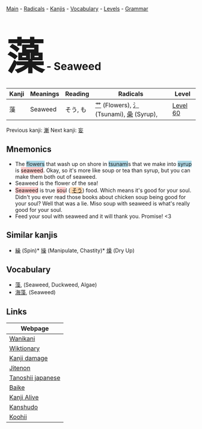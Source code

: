 <style> bigfont {font-size: 100px}</style>
[Main](../index.md) -
[Radicals](../radicals.md) -
[Kanjis](../kanjis.md) -
[Vocabulary](../vocabulary.md) -
[Levels](../levels.md) -
[Grammar](../grammar.md)
# <bigfont> 藻</bigfont> - Seaweed 

| Kanji | Meanings | Reading | Radicals | Level |
| --- | --- | --- | --- | --- |
| 藻 | Seaweed | そう, も | [艹](../radicals/艹.md) (Flowers), [氵](../radicals/氵.md) (Tsunami), [喿](../radicals/喿.md) (Syrup),  | [Level 60](../levels/wk_level60.md) |

Previous kanji: [漸](漸.md) Next kanji: [妄](妄.md) 

## Mnemonics
 * The <span style="background-color:#ADD8E6"> flowers</span> that wash up on shore in <span style="background-color:#ADD8E6"> tsunami</span>s that we make into <span style="background-color:#ADD8E6"> syrup</span> is <span style="background-color:#ffcccb"> seaweed</span>. Okay, so it's more like soup or tea than syrup, but you can make them both out of seaweed.
* Seaweed is the flower of the sea!
* <span style="background-color:#ffcccb"> Seaweed</span> is true <span style="background-color:#ffcccb"> sou</span>l (<span style="background-color:#fed8b1"> [そう](https://jisho.org/search/そう)</span>) food. Which means it's good for your soul. Didn't you ever read those books about chicken soup being good for your soul? Well that was a lie. Miso soup with seaweed is what's really good for your soul.
* Feed your soul with seaweed and it will thank you. Promise! &lt;3


## Similar kanjis
 * [繰](繰.md) (Spin)* [操](操.md) (Manipulate, Chastity)* [燥](燥.md) (Dry Up)


## Vocabulary
 * [藻](../vocabulary/藻.md), (Seaweed, Duckweed, Algae)
* [海藻](../vocabulary/藻.md), (Seaweed)



## Links 

| Webpage |
| --- |
| [Wanikani          ](https://www.wanikani.com/kanji/藻) |
| [Wiktionary        ](https://en.wiktionary.org/wiki/藻) |
| [Kanji damage      ](http://www.kanjidamage.com/kanji/search?utf8=✓&q=藻) |
| [Jitenon           ](https://jitenon.com/kanji/藻) |
| [Tanoshii japanese ](https://www.tanoshiijapanese.com/dictionary/kanji.cfm?k=藻) |
| [Baike             ](https://baike.baidu.com/item/藻) |
| [Kanji Alive       ](https://app.kanjialive.com/藻) |
| [Kanshudo          ](https://www.kanshudo.com/searchmn?q=藻) |
| [Koohii            ](https://kanji.koohii.com/study/kanji/藻) |
